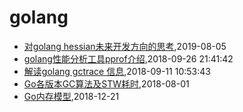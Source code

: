 # golang
* [对golang hessian未来开发方向的思考](/2019/2019-08-05-hessian2-dev-plan),2019-08-05
* [golang性能分析工具pprof介绍](/2018/2018-09-26-golang-pprof-intro),2018-09-26 21:41:42
* [解读golang gctrace 信息](/2018/2018-09-11-golang-gctrace-info),2018-09-11 10:53:43
* [Go各版本GC算法及STW耗时](/2018/2018-08-01-golang-gc-algorithm-and-pause),2018-08-01
* [Go内存模型](/2018/2018-07-19-go-memory-model),2018-12-21
